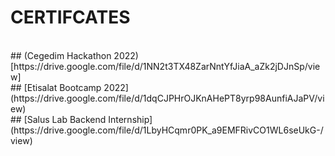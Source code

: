 # CERTIFCATES
<br/>
## (Cegedim Hackathon 2022)[https://drive.google.com/file/d/1NN2t3TX48ZarNntYfJiaA_aZk2jDJnSp/view]
<br/>
## [Etisalat Bootcamp 2022](https://drive.google.com/file/d/1dqCJPHrOJKnAHePT8yrp98AunfiAJaPV/view)
<br/>
## [Salus Lab Backend Internship](https://drive.google.com/file/d/1LbyHCqmr0PK_a9EMFRivCO1WL6seUkG-/view)
